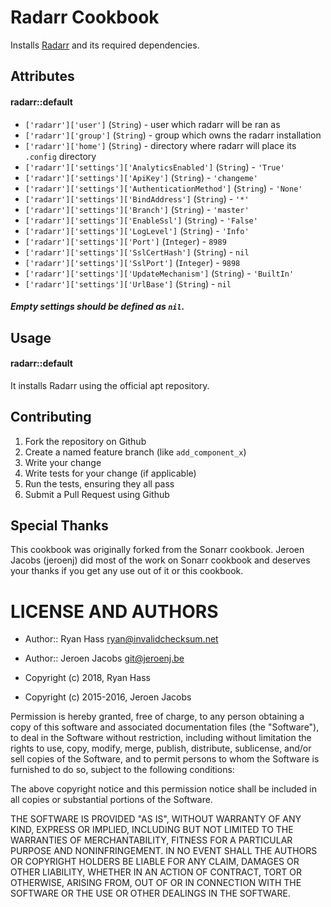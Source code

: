 Radarr Cookbook
===============
Installs [Radarr](https://radarr.video) and its required dependencies.

Attributes
----------
#### radarr::default
- `['radarr']['user']` (`String`) - user which radarr will be ran as
- `['radarr']['group']` (`String`) - group which owns the radarr installation
- `['radarr']['home']` (`String`) - directory where radarr will place its `.config` directory
- `['radarr']['settings']['AnalyticsEnabled']` (`String`) - `'True'`
- `['radarr']['settings']['ApiKey']` (`String`) - `'changeme'`
- `['radarr']['settings']['AuthenticationMethod']` (`String`) - `'None'`
- `['radarr']['settings']['BindAddress']` (`String`) - `'*'`
- `['radarr']['settings']['Branch']` (`String`) - `'master'`
- `['radarr']['settings']['EnableSsl']` (`String`) - `'False'`
- `['radarr']['settings']['LogLevel']` (`String`) - `'Info'`
- `['radarr']['settings']['Port']` (`Integer`) - `8989`
- `['radarr']['settings']['SslCertHash']` (`String`) - `nil`
- `['radarr']['settings']['SslPort']` (`Integer`) - `9898`
- `['radarr']['settings']['UpdateMechanism']` (`String`) - `'BuiltIn'`
- `['radarr']['settings']['UrlBase']` (`String`) - `nil`

##### Empty settings should be defined as `nil`.

Usage
-----
#### radarr::default

It installs Radarr using the official apt repository.

Contributing
------------

1. Fork the repository on Github
2. Create a named feature branch (like `add_component_x`)
3. Write your change
4. Write tests for your change (if applicable)
5. Run the tests, ensuring they all pass
6. Submit a Pull Request using Github

Special Thanks
--------------
This cookbook was originally forked from the Sonarr cookbook.
Jeroen Jacobs (jeroenj) did most of the work on Sonarr cookbook and deserves your
thanks if you get any use out of it or this cookbook.

LICENSE AND AUTHORS
===================

* Author:: Ryan Hass <ryan@invalidchecksum.net>
* Author:: Jeroen Jacobs <git@jeroenj.be>

* Copyright (c) 2018, Ryan Hass
* Copyright (c) 2015-2016, Jeroen Jacobs

Permission is hereby granted, free of charge, to any person obtaining
a copy of this software and associated documentation files (the
"Software"), to deal in the Software without restriction, including
without limitation the rights to use, copy, modify, merge, publish,
distribute, sublicense, and/or sell copies of the Software, and to
permit persons to whom the Software is furnished to do so, subject to
the following conditions:

The above copyright notice and this permission notice shall be
included in all copies or substantial portions of the Software.

THE SOFTWARE IS PROVIDED "AS IS", WITHOUT WARRANTY OF ANY KIND,
EXPRESS OR IMPLIED, INCLUDING BUT NOT LIMITED TO THE WARRANTIES OF
MERCHANTABILITY, FITNESS FOR A PARTICULAR PURPOSE AND
NONINFRINGEMENT. IN NO EVENT SHALL THE AUTHORS OR COPYRIGHT HOLDERS BE
LIABLE FOR ANY CLAIM, DAMAGES OR OTHER LIABILITY, WHETHER IN AN ACTION
OF CONTRACT, TORT OR OTHERWISE, ARISING FROM, OUT OF OR IN CONNECTION
WITH THE SOFTWARE OR THE USE OR OTHER DEALINGS IN THE SOFTWARE.
